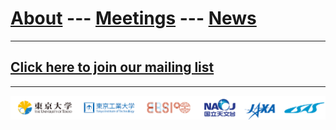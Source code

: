 # [About](about) --- [Meetings](meetings) --- [News](news)
---
## [Click here to join our mailing list](http://goo.gl/tLDPFM)
---
![](images/logos.png)
